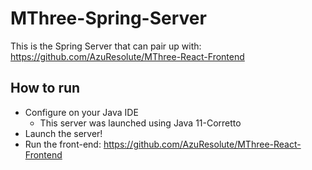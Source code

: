 # MThree-Spring-Server

This is the Spring Server that can pair up with: https://github.com/AzuResolute/MThree-React-Frontend

## How to run

* Configure on your Java IDE
  * This server was launched using Java 11-Corretto
* Launch the server!
* Run the front-end: https://github.com/AzuResolute/MThree-React-Frontend

